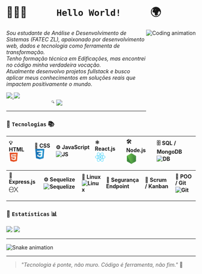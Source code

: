 # 🧑🏻‍💻 ```      Hello World!      ``` 🌍
<img src="https://media.giphy.com/media/qgQUggAC3Pfv687qPC/giphy.gif" height="250px" align="right" alt="Coding animation">

*Sou estudante de Análise e Desenvolvimento de Sistemas (FATEC ZL), apaixonado por desenvolvimento web, dados e tecnologia como ferramenta de transformação.*  
*Tenho formação técnica em Edificações, mas encontrei no código minha verdadeira vocação.*  
*Atualmente desenvolvo projetos fullstack e busco aplicar meus conhecimentos em soluções reais que impactem positivamente o mundo.*

<div align="left">
  <a href="https://www.linkedin.com/in/wmv" target="_blank">
    <img src="https://img.shields.io/badge/LinkedIn-0077B5?style=for-the-badge&logo=linkedin&logoColor=white">
  </a>
  <a href="mailto:wmvwallace@gmail.com" target="_blank">
    <img src="https://img.shields.io/badge/-Gmail-%23333?style=for-the-badge&logo=gmail&logoColor=white">
  </a>
  <span style="display: flex; align-items: right; margin-left: 120px;">
    <span style="font-size: 8px; margin-right: 5px;">🔍</span>
    <img src="https://profile-counter.glitch.me/IWMVI/count.svg" style="width: 140px;">
  </span>
</div>

---

### 🔸 ```Tecnologias``` 📚

| 💡 **HTML** <img align="center" alt="HTML" height="25" width="25" src="https://raw.githubusercontent.com/devicons/devicon/master/icons/html5/html5-original.svg"> | 🎨 **CSS** <img align="center" alt="CSS" height="28" width="28" src="https://raw.githubusercontent.com/devicons/devicon/master/icons/css3/css3-original.svg"> | ⚙️ **JavaScript** <img align="center" alt="JS" height="30" width="30" src="https://img.icons8.com/?size=48&id=108784&format=png"> | ⚛️ **React.js** <img align="center" alt="React" height="28" width="28" src="https://raw.githubusercontent.com/devicons/devicon/master/icons/react/react-original.svg"> | 🛠 **Node.js** <img align="center" alt="Node" height="28" width="28" src="https://raw.githubusercontent.com/devicons/devicon/master/icons/nodejs/nodejs-original.svg"> | 🗄 **SQL / MongoDB** <img align="center" alt="DB" height="28" width="28" src="https://cdn.jsdelivr.net/gh/devicons/devicon/icons/mysql/mysql-original.svg"> |
|:-----|:-----|:-----|:-----|:-----|:-----|

| 🧩 **Express.js** <img align="center" alt="Express" height="25" width="25" src="https://raw.githubusercontent.com/devicons/devicon/master/icons/express/express-original.svg"> | ⚙️ **Sequelize** <img align="center" alt="Sequelize" height="28" width="28" src="https://cdn.jsdelivr.net/gh/devicons/devicon/icons/sequelize/sequelize-original.svg"> | 🐧 **Linux** <img align="center" alt="Linux" height="28" width="28" src="https://cdn.jsdelivr.net/gh/devicons/devicon/icons/linux/linux-original.svg"> | 🔐 **Segurança Endpoint** | 🔁 **Scrum / Kanban** | 🔧 **POO / Git** <img align="center" alt="Git" height="28" width="28" src="https://cdn.jsdelivr.net/gh/devicons/devicon/icons/git/git-original.svg"> |
|:-----|:-----|:-----|:-----|:-----|:-----|

---

### 🔸 ```Estatísticas``` 📊

<img src="https://github-readme-stats.vercel.app/api/top-langs/?username=IWMVI&layout=compact&langs_count=10&theme=tokyonight&custom_title=Top Linguagens" height="180em"/>

<img src="https://github-readme-stats.vercel.app/api?username=IWMVI&show_icons=true&theme=tokyonight&include_all_commits=true&locale=pt-br&count_private=true" height="180em"/>

---

![Snake animation](https://raw.githubusercontent.com/IWMVI/IWMVI/output/github-contribution-grid-snake-dark.svg)

---

> _"Tecnologia é ponte, não muro. Código é ferramenta, não fim."_ 🚀  
